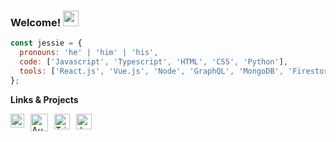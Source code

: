 ### Welcome! <img src="https://media.giphy.com/media/hvRJCLFzcasrR4ia7z/giphy.gif" width="25px">

```javascript
const jessie = {
  pronouns: 'he' | 'him' | 'his',
  code: ['Javascript', 'Typescript', 'HTML', 'CSS', 'Python'],
  tools: ['React.js', 'Vue.js', 'Node', 'GraphQL', 'MongoDB', 'Firestore', 'Styled-Components'],
};
```

**Links & Projects**

<a href="https://www.linkedin.com/in/jessieacruz/">
  <img align="left" alt="Jessie's LinkedIn" width="22px" style="margin-right: 10px" src="https://i.imgur.com/x8wRRCH.png" />
</a>
  
<a href="https://audiustree.vercel.app/">
  <img align="left" alt="AudiusTree" width="28px" style="margin-right: 10px" src="https://i.imgur.com/rGCPLa8.png" />
</a>

<a href="https://triton-search.vercel.app/">
  <img align="left" alt="TritonSearch" width="25px" style="margin-right: 10px" src="https://i.imgur.com/4tNogAf.png" />
</a>

<a href="https://jacruz.dev/">
  <img align="left" alt="JacruzDev" width="25px" style="margin-right: 10px" src="https://i.imgur.com/O8rgHG5.png" />
</a>

<br />
<br />

<!-- <img float="center" alt="GIF" src="https://github.com/abhisheknaiidu/abhisheknaiidu/blob/master/code.gif?raw=true" width="500" height="320" /> -->
